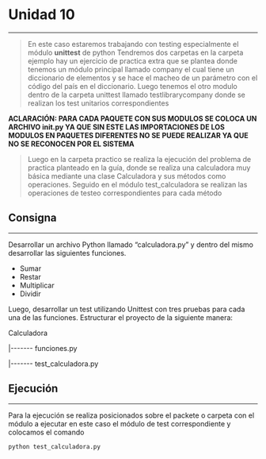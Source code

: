 # Unidad 10
----
>En este caso estaremos trabajando con testing especialmente el módulo **unittest** de python
>Tendremos dos carpetas en la carpeta ejemplo hay un ejercicio de practica extra que se plantea donde tenemos un módulo principal llamado company el cual tiene un diccionario de elementos y se hace el macheo de un parámetro con el código del país en el diccionario.
>Luego tenemos el otro modulo dentro de la carpeta unittest llamado testlibrarycompany donde se realizan los test unitarios correspondientes

**ACLARACIÓN: PARA CADA PAQUETE CON SUS MODULOS SE COLOCA UN ARCHIVO __init__.py YA QUE SIN ESTE LAS IMPORTACIONES DE LOS MODULOS EN PAQUETES DIFERENTES NO SE PUEDE REALIZAR YA QUE NO SE RECONOCEN POR EL SISTEMA**

>Luego en la carpeta practico se realiza la ejecución del problema de practica planteado en la guía, donde se realiza una calculadora muy básica mediante una clase Calculadora y sus métodos como operaciones. Seguido en el módulo test_calculadora se realizan las operaciones de testeo correspondientes para cada método

## Consigna
---

Desarrollar un archivo Python llamado “calculadora.py” y dentro del
mismo desarrollar las siguientes funciones.
* Sumar
* Restar
* Multiplicar
* Dividir

Luego, desarrollar un test utilizando Unittest con tres pruebas para
cada una de las funciones.
Estructurar el proyecto de la siguiente manera:

Calculadora

|------- funciones.py

|------- test_calculadora.py

## Ejecución
---
Para la ejecución se realiza posicionados sobre el packete o carpeta con el módulo a ejecutar en este caso el módulo de test correspondiente y colocamos el comando
~~~
python test_calculadora.py
~~~